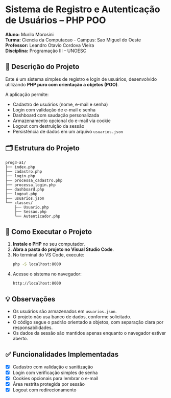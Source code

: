 # Sistema de Registro e Autenticação de Usuários – PHP POO

**Aluno:** Murilo Morosini  
**Turma:** Ciencia da Computacao - Campus: Sao Miguel do Oeste  
**Professor:** Leandro Otavio Cordova Vieira  
**Disciplina:** Programação III – UNOESC

## 📘 Descrição do Projeto

Este é um sistema simples de registro e login de usuários, desenvolvido utilizando **PHP puro com orientação a objetos (POO)**.

A aplicação permite:

- Cadastro de usuários (nome, e-mail e senha)
- Login com validação de e-mail e senha
- Dashboard com saudação personalizada
- Armazenamento opcional do e-mail via cookie
- Logout com destruição da sessão
- Persistência de dados em um arquivo `usuarios.json`

## 🗂️ Estrutura do Projeto

```
prog3-a1/
├── index.php
├── cadastro.php
├── login.php
├── processa_cadastro.php
├── processa_login.php
├── dashboard.php
├── logout.php
├── usuarios.json
└── classes/
    ├── Usuario.php
    ├── Sessao.php
    └── Autenticador.php
```

## 🚀 Como Executar o Projeto

1. **Instale o PHP** no seu computador.
2. **Abra a pasta do projeto no Visual Studio Code**.
3. No terminal do VS Code, execute:
   ```bash
   php -S localhost:8000
   ```
4. Acesse o sistema no navegador:
   ```
   http://localhost:8000
   ```

## 💡 Observações

- Os usuários são armazenados em `usuarios.json`.
- O projeto não usa banco de dados, conforme solicitado.
- O código segue o padrão orientado a objetos, com separação clara por responsabilidades.
- Os dados da sessão são mantidos apenas enquanto o navegador estiver aberto.

## ✅ Funcionalidades Implementadas

- [x] Cadastro com validação e sanitização
- [x] Login com verificação simples de senha
- [x] Cookies opcionais para lembrar o e-mail
- [x] Área restrita protegida por sessão
- [x] Logout com redirecionamento
